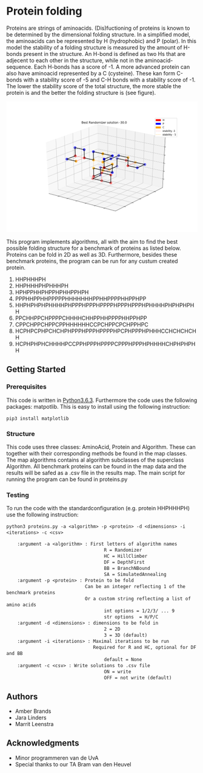 # Protein folding
Proteins are strings of aminoacids. (Dis)fuctioning of proteins is known to be determined by the dimensional folding structure. In a simplified model, the aminoacids can be represented by H (hydrophobic) and P (polar). In this model the stability of a folding structure is measured by the amount of H-bonds present in the structure. An H-bond is defined as two Hs that are adjecent to each other in the structure, while not in the aminoacid-sequence. Each H-bonds has a score of -1. A more advanced protein can also have aminoacid represented by a C (cysteine). These kan form C-bonds with a stability score of -5 and C-H bonds with a stability score of -1. The lower the stability score of the total structure, the more stable the protein is and the better the folding structure is (see figure).

![best random folding pattern of protein1](https://github.com/Jara555/Proteins/blob/master/figures/randomizer_protein7.png)

This program implements algorithms, all with the aim to find the best possible folding structure for a benchmark of proteins as listed below. Proteins can be fold in 2D as well as 3D. Furthermore, besides these benchmark proteins, the program can be run for any custum created protein.
1) HHPHHHPH
2) HHPHHHPHPHHHPH 
3) HPHPPHHPHPPHPHHPPHPH 
4) PPPHHPPHHPPPPPHHHHHHHPPHHPPPPHHPPHPP 
5) HHPHPHPHPHHHHPHPPPHPPPHPPPPHPPPHPPPHPHHHHPHPHPHPHH 
6) PPCHHPPCHPPPPCHHHHCHHPPHHPPPPHHPPHPP
7) CPPCHPPCHPPCPPHHHHHHCCPCHPPCPCHPPHPC
8) HCPHPCPHPCHCHPHPPPHPPPHPPPPHPCPHPPPHPHHHCCHCHCHCHH
9) HCPHPHPHCHHHHPCCPPHPPPHPPPPCPPPHPPPHPHHHHCHPHPHPHH

## Getting Started

### Prerequisites
This code is written in [Python3.6.3](https://www.python.org/downloads/). 
Furthermore the code uses the following packages: matpotlib. This is easy to install using the following instruction:

```
pip3 install matplotlib
```

### Structure

This code uses three classes: AminoAcid, Protein and Algorithm. These can together with their corresponding methods be found in the map classes. The map algorithms contains al algorithm subclasses of the superclass Algorithm. All benchmark proteins can be found in the map data and the results will be safed as a .csv file in the results map. The main script for running the program can be found in proteins.py

### Testing

To run the code with the standardconfiguration (e.g. protein HHPHHHPH) use the following instruction:

```
python3 proteins.py -a <algorithm> -p <protein> -d <dimensions> -i <iterations> -c <csv>

```

        :argument -a <algorithm> : First letters of algorithm names
                                        R = Randomizer
                                        HC = HillClimber
                                        DF = DepthFirst
                                        BB = BranchNBound
                                        SA = SimulatedAnnealing
        :argument -p <protein> : Protein to be fold
                                 Can be an integer reflecting 1 of the benchmark proteins 
                                 Or a custom string reflecting a list of amino acids
                                        int options = 1/2/3/ ... 9
                                        str options  = H/P/C
        :argument -d <dimensions> : dimensions to be fold in
                                        2 = 2D
                                        3 = 3D (default)
        :argument -i <iterations> : Maximal iterations to be run 
                                    Required for R and HC, optional for DF and BB
                                        default = None 
        :argument -c <csv> : Write solutions to .csv file
                                        ON = write
                                        OFF = not write (default)

## Authors

* Amber Brands 
* Jara Linders
* Marrit Leenstra

## Acknowledgments

* Minor programmeren van de UvA
* Special thanks to our TA Bram van den Heuvel

